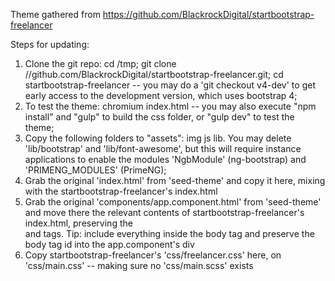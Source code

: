 Theme gathered from https://github.com/BlackrockDigital/startbootstrap-freelancer

Steps for updating:

1. Clone the git repo: cd /tmp; git clone //github.com/BlackrockDigital/startbootstrap-freelancer.git; cd startbootstrap-freelancer
   -- you may do a 'git checkout v4-dev' to get early access to the development version, which uses bootstrap 4;
2. To test the theme: chromium index.html -- you may also execute "npm install" and "gulp" to build the css folder, or "gulp dev" to test the theme;
3. Copy the following folders to "assets": img js lib. You may delete 'lib/bootstrap' and 'lib/font-awesome', but this will require instance applications to enable the modules 'NgbModule' (ng-bootstrap) and 'PRIMENG_MODULES' (PrimeNG);
4. Grab the original 'index.html' from 'seed-theme' and copy it here, mixing with the startbootstrap-freelancer's index.html
5. Grab the original 'components/app.component.html' from 'seed-theme' and move there the relevant contents of startbootstrap-freelancer's index.html, preserving the <div platform> and <router-outlet> tags. Tip: include everything inside the body tag and preserve the body tag id into the app.component's div
6. Copy startbootstrap-freelancer's 'css/freelancer.css' here, on 'css/main.css' -- making sure no 'css/main.scss' exists